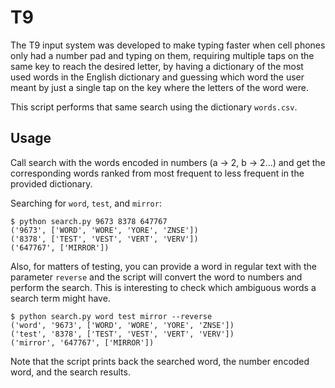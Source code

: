 # T9

The T9 input system was developed to make typing faster when cell phones only had a number pad and typing on them, requiring multiple taps on the same key to reach the desired letter, by having a dictionary of the most used words in the English dictionary and guessing which word the user meant by just a single tap on the key where the letters of the word were.

This script performs that same search using the dictionary `words.csv`.

## Usage

Call search with the words encoded in numbers (a -> 2, b -> 2...) and get the corresponding words ranked from most frequent to less frequent in the provided dictionary.

Searching for `word`, `test`, and `mirror`:

```
$ python search.py 9673 8378 647767
('9673', ['WORD', 'WORE', 'YORE', 'ZNSE'])
('8378', ['TEST', 'VEST', 'VERT', 'VERV'])
('647767', ['MIRROR'])
```

Also, for matters of testing, you can provide a word in regular text with the parameter `reverse` and the script will convert the word to numbers and perform the search. This is interesting to check which ambiguous words a search term might have.

```
$ python search.py word test mirror --reverse
('word', '9673', ['WORD', 'WORE', 'YORE', 'ZNSE'])
('test', '8378', ['TEST', 'VEST', 'VERT', 'VERV'])
('mirror', '647767', ['MIRROR'])
```

Note that the script prints back the searched word, the number encoded word, and the search results.
